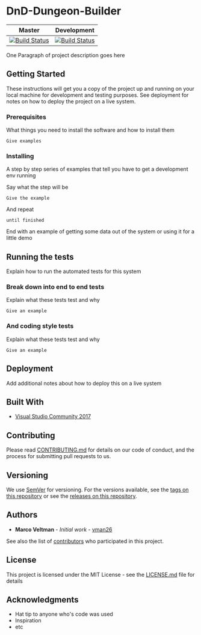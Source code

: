 # DnD-Dungeon-Builder

| Master | Development |
| :--------: | :--------: |
| [![Build Status](https://travis-ci.com/vman26/DnD-Dungeon-Builder.svg?token=f7vq1Vexm77jqJ3712ex&branch=master)](https://travis-ci.com/vman26/DnD-Dungeon-Builder) | [![Build Status](https://travis-ci.com/vman26/DnD-Dungeon-Builder.svg?token=f7vq1Vexm77jqJ3712ex&branch=feature/mouseSnapOnGrid)](https://travis-ci.com/vman26/DnD-Dungeon-Builder) |

One Paragraph of project description goes here

## Getting Started

These instructions will get you a copy of the project up and running on your local machine for development and testing purposes. See deployment for notes on how to deploy the project on a live system.

### Prerequisites

What things you need to install the software and how to install them

```
Give examples
```

### Installing

A step by step series of examples that tell you have to get a development env running

Say what the step will be

```
Give the example
```

And repeat

```
until finished
```

End with an example of getting some data out of the system or using it for a little demo

## Running the tests

Explain how to run the automated tests for this system

### Break down into end to end tests

Explain what these tests test and why

```
Give an example
```

### And coding style tests

Explain what these tests test and why

```
Give an example
```

## Deployment

Add additional notes about how to deploy this on a live system

## Built With

* [Visual Studio Community 2017](https://www.visualstudio.com/thank-you-downloading-visual-studio/?sku=Community&rel=15)

## Contributing

Please read [CONTRIBUTING.md](CONTRIBUTING.md) for details on our code of conduct, and the process for submitting pull requests to us.

## Versioning

We use [SemVer](http://semver.org/) for versioning. For the versions available, see the [tags on this repository](https://github.com/vman26/DnD-Dungeon-Builder/tags) or see the [releases on this repository](https://github.com/vman26/DnD-Dungeon-Builder/releases). 

## Authors

* **Marco Veltman** - *Initial work* - [vman26](https://github.com/vman26)

See also the list of [contributors](https://github.com/vman26/DnD-Dungeon-Builder/graphs/contributors) who participated in this project.

## License

This project is licensed under the MIT License - see the [LICENSE.md](LICENSE.md) file for details

## Acknowledgments

* Hat tip to anyone who's code was used
* Inspiration
* etc


